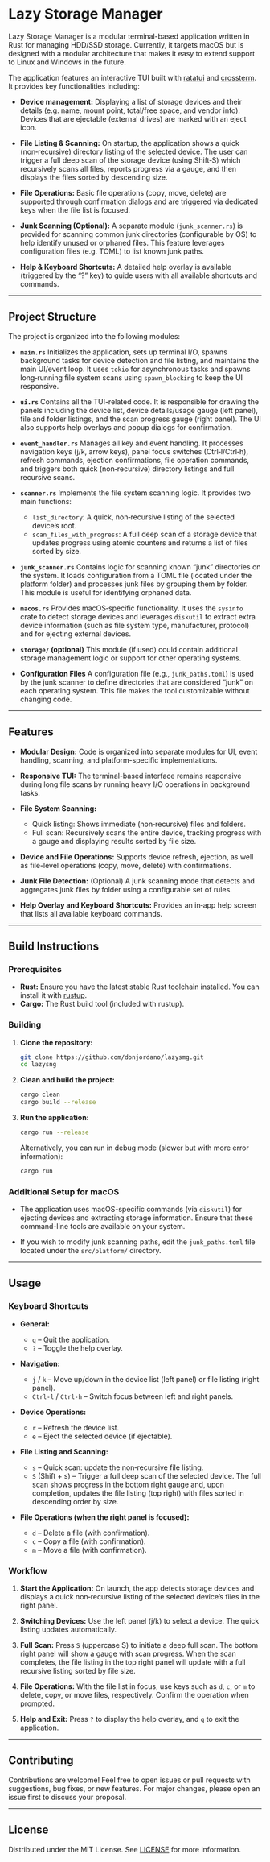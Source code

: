 # Lazy Storage Manager

Lazy Storage Manager is a modular terminal-based application written in Rust for managing HDD/SSD storage. Currently, it targets macOS but is designed with a modular architecture that makes it easy to extend support to Linux and Windows in the future.

The application features an interactive TUI built with [ratatui](https://crates.io/crates/ratatui) and [crossterm](https://crates.io/crates/crossterm). It provides key functionalities including:

- **Device management:**
  Displaying a list of storage devices and their details (e.g. name, mount point, total/free space, and vendor info). Devices that are ejectable (external drives) are marked with an eject icon.

- **File Listing & Scanning:**
  On startup, the application shows a quick (non‑recursive) directory listing of the selected device. The user can trigger a full deep scan of the storage device (using Shift‑S) which recursively scans all files, reports progress via a gauge, and then displays the files sorted by descending size.

- **File Operations:**
  Basic file operations (copy, move, delete) are supported through confirmation dialogs and are triggered via dedicated keys when the file list is focused.

- **Junk Scanning (Optional):**
  A separate module (`junk_scanner.rs`) is provided for scanning common junk directories (configurable by OS) to help identify unused or orphaned files. This feature leverages configuration files (e.g. TOML) to list known junk paths.

- **Help & Keyboard Shortcuts:**
  A detailed help overlay is available (triggered by the “?” key) to guide users with all available shortcuts and commands.

---

## Project Structure

The project is organized into the following modules:

- **`main.rs`**
  Initializes the application, sets up terminal I/O, spawns background tasks for device detection and file listing, and maintains the main UI/event loop. It uses `tokio` for asynchronous tasks and spawns long‑running file system scans using `spawn_blocking` to keep the UI responsive.

- **`ui.rs`**
  Contains all the TUI-related code. It is responsible for drawing the panels including the device list, device details/usage gauge (left panel), file and folder listings, and the scan progress gauge (right panel). The UI also supports help overlays and popup dialogs for confirmation.

- **`event_handler.rs`**
  Manages all key and event handling. It processes navigation keys (j/k, arrow keys), panel focus switches (Ctrl‑l/Ctrl‑h), refresh commands, ejection confirmations, file operation commands, and triggers both quick (non‑recursive) directory listings and full recursive scans.

- **`scanner.rs`**
  Implements the file system scanning logic. It provides two main functions:
  - `list_directory`: A quick, non‑recursive listing of the selected device’s root.
  - `scan_files_with_progress`: A full deep scan of a storage device that updates progress using atomic counters and returns a list of files sorted by size.

- **`junk_scanner.rs`**
  Contains logic for scanning known “junk” directories on the system. It loads configuration from a TOML file (located under the platform folder) and processes junk files by grouping them by folder. This module is useful for identifying orphaned data.

- **`macos.rs`**
  Provides macOS‑specific functionality. It uses the `sysinfo` crate to detect storage devices and leverages `diskutil` to extract extra device information (such as file system type, manufacturer, protocol) and for ejecting external devices.

- **`storage/` (optional)**
  This module (if used) could contain additional storage management logic or support for other operating systems.

- **Configuration Files**
  A configuration file (e.g., `junk_paths.toml`) is used by the junk scanner to define directories that are considered “junk” on each operating system. This file makes the tool customizable without changing code.

---

## Features

- **Modular Design:**
  Code is organized into separate modules for UI, event handling, scanning, and platform-specific implementations.

- **Responsive TUI:**
  The terminal-based interface remains responsive during long file scans by running heavy I/O operations in background tasks.

- **File System Scanning:**
  - Quick listing: Shows immediate (non‑recursive) files and folders.
  - Full scan: Recursively scans the entire device, tracking progress with a gauge and displaying results sorted by file size.

- **Device and File Operations:**
  Supports device refresh, ejection, as well as file-level operations (copy, move, delete) with confirmations.

- **Junk File Detection:**
  (Optional) A junk scanning mode that detects and aggregates junk files by folder using a configurable set of rules.

- **Help Overlay and Keyboard Shortcuts:**
  Provides an in‑app help screen that lists all available keyboard commands.

---

## Build Instructions

### Prerequisites

- **Rust:** Ensure you have the latest stable Rust toolchain installed. You can install it with [rustup](https://rustup.rs/).
- **Cargo:** The Rust build tool (included with rustup).

### Building

1. **Clone the repository:**
   ```bash
   git clone https://github.com/donjordano/lazysmg.git
   cd lazysng
   ```

2. **Clean and build the project:**
   ```bash
   cargo clean
   cargo build --release
   ```

3. **Run the application:**
   ```bash
   cargo run --release
   ```

   Alternatively, you can run in debug mode (slower but with more error information):
   ```bash
   cargo run
   ```

### Additional Setup for macOS

- The application uses macOS-specific commands (via `diskutil`) for ejecting devices and extracting storage information. Ensure that these command-line tools are available on your system.

- If you wish to modify junk scanning paths, edit the `junk_paths.toml` file located under the `src/platform/` directory.

---

## Usage

### Keyboard Shortcuts

- **General:**
  - `q` – Quit the application.
  - `?` – Toggle the help overlay.

- **Navigation:**
  - `j` / `k` – Move up/down in the device list (left panel) or file listing (right panel).
  - `Ctrl-l` / `Ctrl-h` – Switch focus between left and right panels.

- **Device Operations:**
  - `r` – Refresh the device list.
  - `e` – Eject the selected device (if ejectable).

- **File Listing and Scanning:**
  - `s` – Quick scan: update the non‑recursive file listing.
  - `S` (Shift + s) – Trigger a full deep scan of the selected device.
    The full scan shows progress in the bottom right gauge and, upon completion, updates the file listing (top right) with files sorted in descending order by size.

- **File Operations (when the right panel is focused):**
  - `d` – Delete a file (with confirmation).
  - `c` – Copy a file (with confirmation).
  - `m` – Move a file (with confirmation).

### Workflow

1. **Start the Application:**
   On launch, the app detects storage devices and displays a quick non‑recursive listing of the selected device’s files in the right panel.

2. **Switching Devices:**
   Use the left panel (j/k) to select a device. The quick listing updates automatically.

3. **Full Scan:**
   Press `S` (uppercase S) to initiate a deep full scan. The bottom right panel will show a gauge with scan progress. When the scan completes, the file listing in the top right panel will update with a full recursive listing sorted by file size.

4. **File Operations:**
   With the file list in focus, use keys such as `d`, `c`, or `m` to delete, copy, or move files, respectively. Confirm the operation when prompted.

5. **Help and Exit:**
   Press `?` to display the help overlay, and `q` to exit the application.

---

## Contributing

Contributions are welcome! Feel free to open issues or pull requests with suggestions, bug fixes, or new features. For major changes, please open an issue first to discuss your proposal.

---

## License

Distributed under the MIT License. See [LICENSE](LICENSE) for more information.